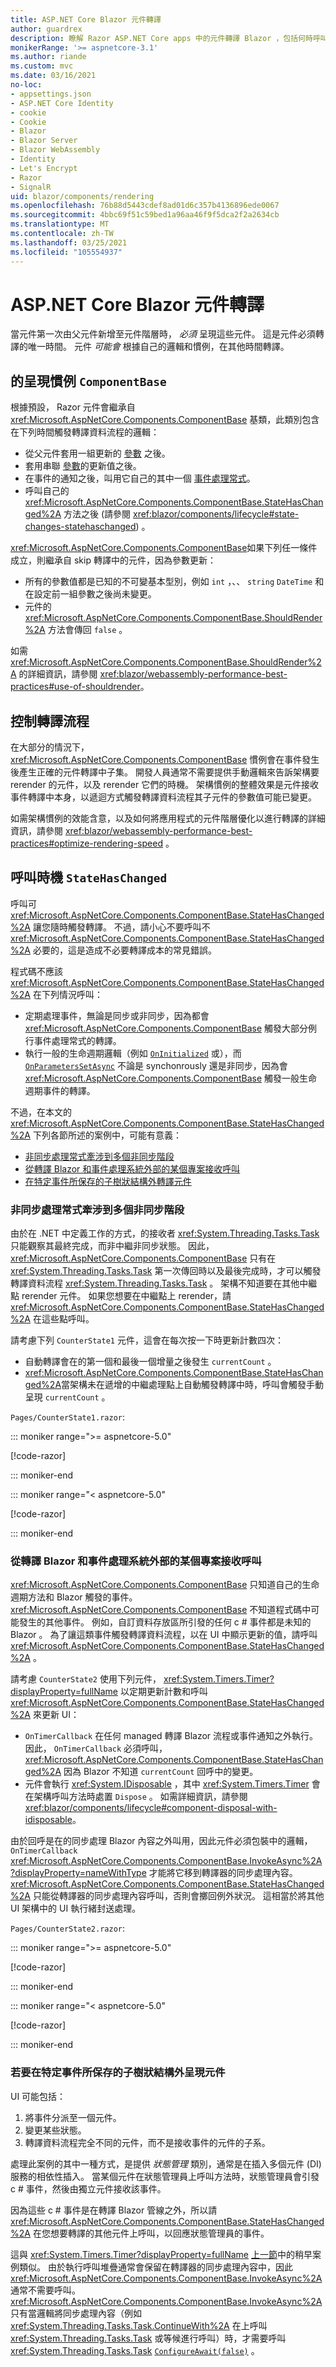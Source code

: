 ```yaml
---
title: ASP.NET Core Blazor 元件轉譯
author: guardrex
description: 瞭解 Razor ASP.NET Core apps 中的元件轉譯 Blazor ，包括何時呼叫 StateHasChanged。
monikerRange: '>= aspnetcore-3.1'
ms.author: riande
ms.custom: mvc
ms.date: 03/16/2021
no-loc:
- appsettings.json
- ASP.NET Core Identity
- cookie
- Cookie
- Blazor
- Blazor Server
- Blazor WebAssembly
- Identity
- Let's Encrypt
- Razor
- SignalR
uid: blazor/components/rendering
ms.openlocfilehash: 76b88d5443cdef8ad01d6c357b4136896ede0067
ms.sourcegitcommit: 4bbc69f51c59bed1a96aa46f9f5dca2f2a2634cb
ms.translationtype: MT
ms.contentlocale: zh-TW
ms.lasthandoff: 03/25/2021
ms.locfileid: "105554937"
---
```

# <a name="aspnet-core-blazor-component-rendering"></a>ASP.NET Core Blazor 元件轉譯

當元件第一次由父元件新增至元件階層時， *必須* 呈現這些元件。 這是元件必須轉譯的唯一時間。 元件 *可能會* 根據自己的邏輯和慣例，在其他時間轉譯。

## <a name="rendering-conventions-for-componentbase"></a>的呈現慣例 `ComponentBase`

根據預設， Razor 元件會繼承自 <xref:Microsoft.AspNetCore.Components.ComponentBase> 基類，此類別包含在下列時間觸發轉譯資料流程的邏輯：

* 從父元件套用一組更新的 [參數](xref:blazor/components/data-binding#binding-with-component-parameters) 之後。
* 套用串聯 [參數](xref:blazor/components/cascading-values-and-parameters)的更新值之後。
* 在事件的通知之後，叫用它自己的其中一個 [事件處理常式](xref:blazor/components/event-handling)。
* 呼叫自己的 <xref:Microsoft.AspNetCore.Components.ComponentBase.StateHasChanged%2A> 方法之後 (請參閱 <xref:blazor/components/lifecycle#state-changes-statehaschanged>) 。

<xref:Microsoft.AspNetCore.Components.ComponentBase>如果下列任一條件成立，則繼承自 skip 轉譯中的元件，因為參數更新：

* 所有的參數值都是已知的不可變基本型別，例如 `int` ，、、 `string` `DateTime` 和在設定前一組參數之後尚未變更。
* 元件的 <xref:Microsoft.AspNetCore.Components.ComponentBase.ShouldRender%2A> 方法會傳回 `false` 。

如需 <xref:Microsoft.AspNetCore.Components.ComponentBase.ShouldRender%2A> 的詳細資訊，請參閱 <xref:blazor/webassembly-performance-best-practices#use-of-shouldrender>。

## <a name="control-the-rendering-flow"></a>控制轉譯流程

在大部分的情況下， <xref:Microsoft.AspNetCore.Components.ComponentBase> 慣例會在事件發生後產生正確的元件轉譯中子集。 開發人員通常不需要提供手動邏輯來告訴架構要 rerender 的元件，以及 rerender 它們的時機。 架構慣例的整體效果是元件接收事件轉譯中本身，以遞迴方式觸發轉譯資料流程其子元件的參數值可能已變更。

如需架構慣例的效能含意，以及如何將應用程式的元件階層優化以進行轉譯的詳細資訊，請參閱 <xref:blazor/webassembly-performance-best-practices#optimize-rendering-speed> 。

## <a name="when-to-call-statehaschanged"></a>呼叫時機 `StateHasChanged`

呼叫可 <xref:Microsoft.AspNetCore.Components.ComponentBase.StateHasChanged%2A> 讓您隨時觸發轉譯。 不過，請小心不要呼叫不 <xref:Microsoft.AspNetCore.Components.ComponentBase.StateHasChanged%2A> 必要的，這是造成不必要轉譯成本的常見錯誤。

程式碼不應該 <xref:Microsoft.AspNetCore.Components.ComponentBase.StateHasChanged%2A> 在下列情況呼叫：

* 定期處理事件，無論是同步或非同步，因為都會 <xref:Microsoft.AspNetCore.Components.ComponentBase> 觸發大部分例行事件處理常式的轉譯。
* 執行一般的生命週期邏輯（例如 [`OnInitialized`](xref:blazor/components/lifecycle#component-initialization-methods-oninitializedasync) 或），而 [`OnParametersSetAsync`](xref:blazor/components/lifecycle#after-parameters-are-set-onparameterssetasync) 不論是 synchonrously 還是非同步，因為會 <xref:Microsoft.AspNetCore.Components.ComponentBase> 觸發一般生命週期事件的轉譯。

不過，在本文的 <xref:Microsoft.AspNetCore.Components.ComponentBase.StateHasChanged%2A> 下列各節所述的案例中，可能有意義：

* [非同步處理常式牽涉到多個非同步階段](#an-asynchronous-handler-involves-multiple-asynchronous-phases)
* [從轉譯 Blazor 和事件處理系統外部的某個專案接收呼叫](#receiving-a-call-from-something-external-to-the-blazor-rendering-and-event-handling-system)
* [在特定事件所保存的子樹狀結構外轉譯元件](#to-render-a-component-outside-the-subtree-thats-rerendered-by-a-particular-event)

### <a name="an-asynchronous-handler-involves-multiple-asynchronous-phases"></a>非同步處理常式牽涉到多個非同步階段

由於在 .NET 中定義工作的方式，的接收者 <xref:System.Threading.Tasks.Task> 只能觀察其最終完成，而非中繼非同步狀態。 因此， <xref:Microsoft.AspNetCore.Components.ComponentBase> 只有在 <xref:System.Threading.Tasks.Task> 第一次傳回時以及最後完成時，才可以觸發轉譯資料流程 <xref:System.Threading.Tasks.Task> 。 架構不知道要在其他中繼點 rerender 元件。 如果您想要在中繼點上 rerender，請 <xref:Microsoft.AspNetCore.Components.ComponentBase.StateHasChanged%2A> 在這些點呼叫。

請考慮下列 `CounterState1` 元件，這會在每次按一下時更新計數四次：

* 自動轉譯會在的第一個和最後一個增量之後發生 `currentCount` 。
* <xref:Microsoft.AspNetCore.Components.ComponentBase.StateHasChanged%2A>當架構未在遞增的中繼處理點上自動觸發轉譯中時，呼叫會觸發手動呈現 `currentCount` 。

`Pages/CounterState1.razor`:

::: moniker range=">= aspnetcore-5.0"

[!code-razor[](~/blazor/common/samples/5.x/BlazorSample_WebAssembly/Pages/rendering/CounterState1.razor?highlight=17,21,25,29)]

::: moniker-end

::: moniker range="< aspnetcore-5.0"

[!code-razor[](~/blazor/common/samples/3.x/BlazorSample_WebAssembly/Pages/rendering/CounterState1.razor?highlight=17,21,25,29)]

::: moniker-end

### <a name="receiving-a-call-from-something-external-to-the-blazor-rendering-and-event-handling-system"></a>從轉譯 Blazor 和事件處理系統外部的某個專案接收呼叫

<xref:Microsoft.AspNetCore.Components.ComponentBase> 只知道自己的生命週期方法和 Blazor 觸發的事件。 <xref:Microsoft.AspNetCore.Components.ComponentBase> 不知道程式碼中可能發生的其他事件。 例如，自訂資料存放區所引發的任何 c # 事件都是未知的 Blazor 。 為了讓這類事件觸發轉譯資料流程，以在 UI 中顯示更新的值，請呼叫 <xref:Microsoft.AspNetCore.Components.ComponentBase.StateHasChanged%2A> 。

請考慮 `CounterState2` 使用下列元件， <xref:System.Timers.Timer?displayProperty=fullName> 以定期更新計數和呼叫 <xref:Microsoft.AspNetCore.Components.ComponentBase.StateHasChanged%2A> 來更新 UI：

* `OnTimerCallback` 在任何 managed 轉譯 Blazor 流程或事件通知之外執行。 因此， `OnTimerCallback` 必須呼叫， <xref:Microsoft.AspNetCore.Components.ComponentBase.StateHasChanged%2A> 因為 Blazor 不知道 `currentCount` 回呼中的變更。
* 元件會執行 <xref:System.IDisposable> ，其中 <xref:System.Timers.Timer> 會在架構呼叫方法時處置 `Dispose` 。 如需詳細資訊，請參閱<xref:blazor/components/lifecycle#component-disposal-with-idisposable>。

由於回呼是在的同步處理 Blazor 內容之外叫用，因此元件必須包裝中的邏輯， `OnTimerCallback` <xref:Microsoft.AspNetCore.Components.ComponentBase.InvokeAsync%2A?displayProperty=nameWithType> 才能將它移到轉譯器的同步處理內容。 <xref:Microsoft.AspNetCore.Components.ComponentBase.StateHasChanged%2A> 只能從轉譯器的同步處理內容呼叫，否則會擲回例外狀況。 這相當於將其他 UI 架構中的 UI 執行緒封送處理。

`Pages/CounterState2.razor`:

::: moniker range=">= aspnetcore-5.0"

[!code-razor[](~/blazor/common/samples/5.x/BlazorSample_WebAssembly/Pages/rendering/CounterState2.razor?highlight=26)]

::: moniker-end

::: moniker range="< aspnetcore-5.0"

[!code-razor[](~/blazor/common/samples/3.x/BlazorSample_WebAssembly/Pages/rendering/CounterState2.razor?highlight=26)]

::: moniker-end

### <a name="to-render-a-component-outside-the-subtree-thats-rerendered-by-a-particular-event"></a>若要在特定事件所保存的子樹狀結構外呈現元件

UI 可能包括：

1. 將事件分派至一個元件。
1. 變更某些狀態。
1. 轉譯資料流程完全不同的元件，而不是接收事件的元件的子系。

處理此案例的其中一種方式，是提供 *狀態管理* 類別，通常是在插入多個元件 (DI) 服務的相依性插入。 當某個元件在狀態管理員上呼叫方法時，狀態管理員會引發 c # 事件，然後由獨立元件接收該事件。

因為這些 c # 事件是在轉譯 Blazor 管線之外，所以請 <xref:Microsoft.AspNetCore.Components.ComponentBase.StateHasChanged%2A> 在您想要轉譯的其他元件上呼叫，以回應狀態管理員的事件。

這與 <xref:System.Timers.Timer?displayProperty=fullName> [上一節](#receiving-a-call-from-something-external-to-the-blazor-rendering-and-event-handling-system)中的稍早案例類似。 由於執行呼叫堆疊通常會保留在轉譯器的同步處理內容中，因此 <xref:Microsoft.AspNetCore.Components.ComponentBase.InvokeAsync%2A> 通常不需要呼叫。 <xref:Microsoft.AspNetCore.Components.ComponentBase.InvokeAsync%2A>只有當邏輯將同步處理內容（例如 <xref:System.Threading.Tasks.Task.ContinueWith%2A> 在上呼叫 <xref:System.Threading.Tasks.Task> 或等候進行呼叫）時，才需要呼叫 <xref:System.Threading.Tasks.Task> [`ConfigureAwait(false)`](xref:System.Threading.Tasks.Task.ConfigureAwait%2A) 。
